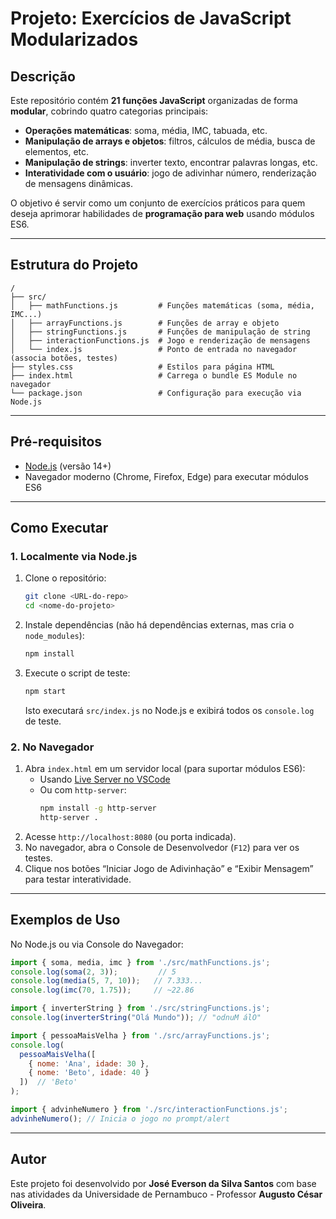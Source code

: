 # Projeto: Exercícios de JavaScript Modularizados

## Descrição
Este repositório contém **21 funções JavaScript** organizadas de forma **modular**, cobrindo quatro categorias principais:

- **Operações matemáticas**: soma, média, IMC, tabuada, etc.
- **Manipulação de arrays e objetos**: filtros, cálculos de média, busca de elementos, etc.
- **Manipulação de strings**: inverter texto, encontrar palavras longas, etc.
- **Interatividade com o usuário**: jogo de adivinhar número, renderização de mensagens dinâmicas.

O objetivo é servir como um conjunto de exercícios práticos para quem deseja aprimorar habilidades de **programação para web** usando módulos ES6.

---

## Estrutura do Projeto

```
/
├── src/
│   ├── mathFunctions.js         # Funções matemáticas (soma, média, IMC...)
│   ├── arrayFunctions.js        # Funções de array e objeto
│   ├── stringFunctions.js       # Funções de manipulação de string
│   ├── interactionFunctions.js  # Jogo e renderização de mensagens
│   └── index.js                 # Ponto de entrada no navegador (associa botões, testes)
├── styles.css                   # Estilos para página HTML
├── index.html                   # Carrega o bundle ES Module no navegador
└── package.json                 # Configuração para execução via Node.js
```

---

## Pré-requisitos

- [Node.js](https://nodejs.org/) (versão 14+)
- Navegador moderno (Chrome, Firefox, Edge) para executar módulos ES6

---

## Como Executar

### 1. Localmente via Node.js

1. Clone o repositório:
   ```bash
   git clone <URL-do-repo>
   cd <nome-do-projeto>
   ```
2. Instale dependências (não há dependências externas, mas cria o `node_modules`):
   ```bash
   npm install
   ```
3. Execute o script de teste:
   ```bash
   npm start
   ```
   Isto executará `src/index.js` no Node.js e exibirá todos os `console.log` de teste.

### 2. No Navegador

1. Abra `index.html` em um servidor local (para suportar módulos ES6):
   - Usando [Live Server no VSCode](https://marketplace.visualstudio.com/items?itemName=ritwickdey.LiveServer)
   - Ou com `http-server`:
     ```bash
     npm install -g http-server
     http-server .
     ```
2. Acesse `http://localhost:8080` (ou porta indicada).
3. No navegador, abra o Console de Desenvolvedor (`F12`) para ver os testes.
4. Clique nos botões “Iniciar Jogo de Adivinhação” e “Exibir Mensagem” para testar interatividade.

---

## Exemplos de Uso

No Node.js ou via Console do Navegador:

```js
import { soma, media, imc } from './src/mathFunctions.js';
console.log(soma(2, 3));         // 5
console.log(media(5, 7, 10));   // 7.333...
console.log(imc(70, 1.75));     // ~22.86

import { inverterString } from './src/stringFunctions.js';
console.log(inverterString("Olá Mundo")); // "odnuM álO"

import { pessoaMaisVelha } from './src/arrayFunctions.js';
console.log(
  pessoaMaisVelha([
    { nome: 'Ana', idade: 30 },
    { nome: 'Beto', idade: 40 }
  ])  // 'Beto'
);

import { advinheNumero } from './src/interactionFunctions.js';
advinheNumero(); // Inicia o jogo no prompt/alert
```

---

## Autor
Este projeto foi desenvolvido por **José Everson da Silva Santos** com base nas atividades da Universidade de Pernambuco - Professor **Augusto César Oliveira**.